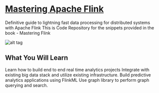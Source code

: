 # [Mastering Apache Flink](https://www.packtpub.com/big-data-and-business-intelligence/mastering-apache-flink)
Definitive guide to lightning fast data processing for distributed systems with Apache Flink
This is Code Repository for the snippets provided in the book - Mastering Flink

![alt tag](https://github.com/deshpandetanmay/mastering-flink/tree/master/images/flink.JPG)

## What You Will Learn

Learn how to build end to end real time analytics projects
Integrate with existing big data stack and utilize existing infrastructure. 
Build predictive analytics applications using FlinkML
Use graph library to perform graph querying and search.
